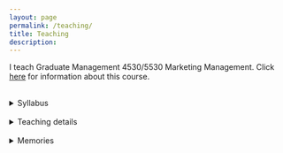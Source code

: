 ```yaml
---
layout: page
permalink: /teaching/
title: Teaching
description:
---
```


I teach Graduate Management 4530/5530 Marketing Management. Click [here](https://classes.cornell.edu/browse/roster/SP23/class/NCC/5530) for information about this course.

<br>
<details>
    <summary>Syllabus</summary>
    <iframe src= "{{ '/assets/pdf/NCC5530_Syllabus_2023 Spring.pdf' | prepend: site.baseurl | prepend: site.url }}" style="width: 100%" class="myIframe" ></iframe>
</details>
<br>
<details>
    <summary>Teaching details</summary>
    <li>NCC 5530: Marketing Management (graduate) Instructor Rating 4.8/5.0; School average: 4.3</li>
    <li>NCC 4530: Marketing Management (undergraduate) Instructor Rating 5.0/5.0</li>
    <li> Student testimonials from course and teaching evaluations:
    <div style="text-align:center"><span style="font-size:12pt"><i>
        “I have had the privilege of taking Rin’s NCC 5530, which has been instrumental in shaping my understanding not only of marketing-related knowledge but also of what it is like to be a good educator. I am really inspired by her teaching style and surprised by the impact she has made.”<br><br>
“The class was super fun and Rin always made sure to go the extra mile to help us understand the course material and engage with real world marketing problems.”<br><br>
“I love her class so much and her class made me find out what I am passionate about. I just found a marketing intern job for this summer and will apply the knowledge she taught us this semester to reality.”<br><br>
“This class was a highlight of my time at Cornell”<br><br>
“She is so enthusiastic about teaching and guiding us to participate in class, as well as learn the material. I am always excited about her class, and all material can be applied to the assignments and projects. To be honest I hope she can teach more classes.”</i></span></div></li>
</details>
<br>
<details>
    <summary>Memories</summary>
    <p>A networking dinner with a guest speaker from Netflix</p>
  <img src="{{ site.baseurl }}/assets/img/guestspeaker.jpg" width="400px" alt="" title="sahil and my students"/>
    <br>
<p>My first batch of students</p>
  <img src="{{ site.baseurl }}/assets/img/myfirstclass.jpg" width="700px" alt="" title="my first class"/>
</details>
